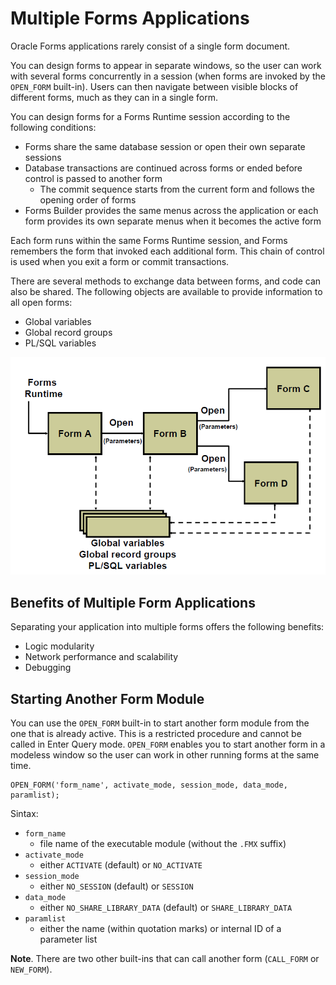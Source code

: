 # Multiple Forms Applications

Oracle Forms applications rarely consist of a single form document.

You can design forms to appear in separate windows, so the user can work with several forms concurrently in a session (when forms are invoked by the ```OPEN_FORM``` built-in). Users can then navigate between visible blocks of different forms, much as they can in a single form.

You can design forms for a Forms Runtime session according to the following conditions:
- Forms share the same database session or open their own separate sessions
- Database transactions are continued across forms or ended before control is passed to another form
    - The commit sequence starts from the current form and follows the opening order of forms
- Forms Builder provides the same menus across the application or each form provides its own separate menus when it becomes the active form

Each form runs within the same Forms Runtime session, and Forms remembers the form that invoked each additional form. This chain of control is used when you exit a form or commit transactions.

There are several methods to exchange data between forms, and code can also be shared. The following objects are available to provide information to all open forms: 
- Global variables
- Global record groups
- PL/SQL variables

![Multiple Forms Application](../images/multiple_forms.png)

## Benefits of Multiple Form Applications

Separating your application into multiple forms offers the following benefits:
- Logic modularity
- Network performance and scalability
- Debugging

## Starting Another Form Module

You can use the ```OPEN_FORM``` built-in to start another form module from the one that is already active. This is a restricted procedure and cannot be called in Enter Query mode. ```OPEN_FORM``` enables you to start another form in a modeless window so the user can work in other running forms at the same time.

    OPEN_FORM('form_name', activate_mode, session_mode, data_mode, paramlist);

Sintax:
- ```form_name```
    - file name of the executable module (without the ```.FMX``` suffix)
- ```activate_mode```
    - either ```ACTIVATE``` (default) or ```NO_ACTIVATE```
- ```session_mode```
    - either ```NO_SESSION``` (default) or ```SESSION```
- ```data_mode```
    - either ```NO_SHARE_LIBRARY_DATA``` (default) or ```SHARE_LIBRARY_DATA```
- ```paramlist```
    - either the name (within quotation marks) or internal ID of a parameter list

**Note**. There are two other built-ins that can call another form (```CALL_FORM``` or ```NEW_FORM```).